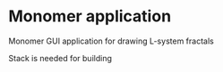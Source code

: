 # Monomer application


Monomer GUI application for drawing L-system fractals

Stack is needed for building
